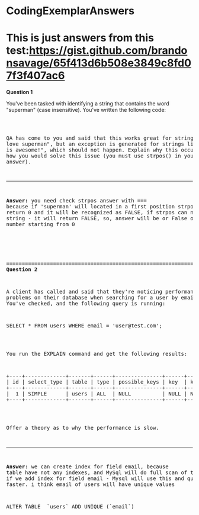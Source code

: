 # CodingExemplarAnswers
This is just answers from this test:https://gist.github.com/brandonsavage/65f413d6b508e3849c8fd07f3f407ac6
=====================================================================================================
<strong>Question 1</strong>

You've been tasked with identifying a string that contains the word "superman" (case insensitive). You've written the following code:
<pre>
<?php

if(!strpos(strtolower($str), 'superman')) {
    throw new Exception;
}
</pre>
QA has come to you and said that this works great for strings like "I love superman", but an exception is generated for strings like "Superman is awesome!", which should not happen. Explain why this occurs, and show how you would solve this issue (you must use strpos() in your answer).
****************************************************************************************************
<strong>Answer:</strong>
you need check strpos answer with === because if 'superman' will located in a first position strpos will return 0 and it will be recognized as FALSE, if strpos can not find string - it will return FALSE, so, answer will be or False or something number starting from 0
<pre>
<?php
if(strpos(strtolower($str), 'superman')===false) {
    throw new Exception;
}
</pre>
=====================================================================================================
<strong>Question 2</strong>

A client has called and said that they're noticing performance problems on their database when searching for a user by email address. You've checked, and the following query is running:
<pre>
SELECT * FROM users WHERE email = 'user@test.com';
</pre>
You run the EXPLAIN command and get the following results:
<pre>
+----+-------------+-------+------+---------------+------+---------+------+-------+-------------+
| id | select_type | table | type | possible_keys | key  | key_len | ref  | rows  | Extra       |
+----+-------------+-------+------+---------------+------+---------+------+-------+-------------+
|  1 | SIMPLE      | users | ALL  | NULL          | NULL | NULL    | NULL | 10320 | Using where |
+----+-------------+-------+------+---------------+------+---------+------+-------+-------------+
</pre>
Offer a theory as to why the performance is slow.
****************************************************************************************************
<strong>Answer:</strong>
we can create index for field email, because table have not any indexes, and MySql will do full scan of this table. if we add index for field email - Mysql will use this and query will be faster. i think email of users will have unique values
<pre>
ALTER TABLE  `users` ADD UNIQUE (`email`)
</pre>
